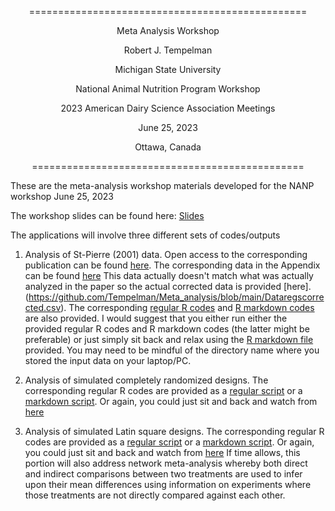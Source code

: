 <p style="text-align: center;"> ================================================ </p>
<p style="text-align: center;"> Meta Analysis Workshop</p>
<p style="text-align: center;"> Robert J. Tempelman </p>
<p style="text-align: center;"> Michigan State University </p>
<p style="text-align: center;"> National Animal Nutrition Program Workshop</p>
<p style="text-align: center;"> 2023 American Dairy Science Association Meetings</p>
<p style="text-align: center;"> June 25, 2023</p>
<p style="text-align: center;"> Ottawa, Canada</p>
<p style="text-align: center;"> =============================================== </p>


These are the meta-analysis workshop materials developed for the NANP workshop June 25, 2023

The workshop slides can be found here:  [Slides](https://github.com/Tempelman/Meta_analysis/blob/main/TEMPELMAN_META_ANALYSIS.pdf) 

The applications will involve three different sets of codes/outputs

1. Analysis of St-Pierre (2001) data.  Open access to the corresponding publication can be found [here](https://pubmed.ncbi.nlm.nih.gov/11352149/).  The corresponding data in the Appendix can be found [here](https://github.com/Tempelman/Meta_analysis/blob/main/Dataregs2.csv) This data actually doesn't match what was actually analyzed in the paper so the actual corrected data is provided [here].(https://github.com/Tempelman/Meta_analysis/blob/main/Dataregscorrected.csv).  The corresponding [regular R codes](https://github.com/Tempelman/Meta_analysis/blob/main/StPierre.R) and [R markdown codes](https://github.com/Tempelman/Meta_analysis/blob/main/StPierre.Rmd) are also provided.  I would suggest that you either run either the provided regular R codes and R markdown codes (the latter might be preferable) or just simply sit back and relax using the [R markdown file](https://rpubs.com/TEMPELMAN/1051562) provided.  You may need to be mindful of the directory name where you stored the input data on your laptop/PC.

2. Analysis of simulated completely randomized designs. The corresponding regular R codes are provided as a [regular script](https://github.com/Tempelman/Meta_analysis/blob/main/CRD_study.R) or a [markdown script](https://github.com/Tempelman/Meta_analysis/blob/main/CRD_study.Rmd).  Or again, you could just sit and back and watch from [here](https://rpubs.com/TEMPELMAN/1054063)

3. Analysis of simulated Latin square designs. The corresponding regular R codes are provided as a [regular script](https://github.com/Tempelman/Meta_analysis/blob/main/Latin_square.R) or a [markdown script](https://github.com/Tempelman/Meta_analysis/blob/main/Latin_square.Rmd).  Or again, you could just sit and back and watch from [here](https://rpubs.com/TEMPELMAN/1055615)  If time allows, this portion will also address network meta-analysis whereby both direct and indirect comparisons between two treatments are used to infer upon their mean differences using information on experiments where those treatments are not directly compared against each other.   



